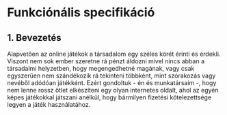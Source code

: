 # Funkciónális specifikáció

## 1. Bevezetés

Alapvetően az online játékok a társadalom egy széles körét érinti és érdekli. Viszont nem sok ember szeretne rá pénzt áldozni mivel nincs abban a társadalmi helyzetben, hogy megengedhetné magának, vagy csak egyszerűen nem szándékozik rá tekinteni többként, mint szórakozás vagy nevéből adódóan játékként. Ezért gondoltuk - én és munkatársaim -, hogy nem lenne rossz ötlet elkészíteni egy olyan internetes oldalt, ahol az egyén képes játékokkal játszani anélkül, hogy bármilyen fizetési kötelezettsége legyen a játék használatához. 